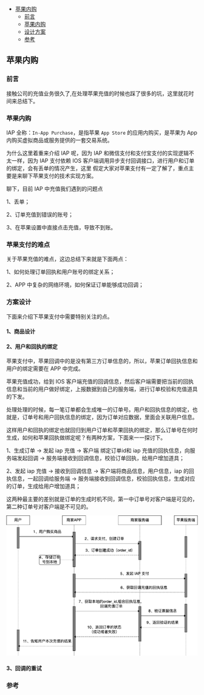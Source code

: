 <!-- START doctoc generated TOC please keep comment here to allow auto update -->
<!-- DON'T EDIT THIS SECTION, INSTEAD RE-RUN doctoc TO UPDATE -->

- [苹果内购](#%E8%8B%B9%E6%9E%9C%E5%86%85%E8%B4%AD)
  - [前言](#%E5%89%8D%E8%A8%80)
  - [苹果内购](#%E8%8B%B9%E6%9E%9C%E5%86%85%E8%B4%AD-1)
  - [设计方案](#%E8%AE%BE%E8%AE%A1%E6%96%B9%E6%A1%88)
  - [参考](#%E5%8F%82%E8%80%83)

<!-- END doctoc generated TOC please keep comment here to allow auto update -->

## 苹果内购

### 前言

接触公司的充值业务很久了,在处理苹果充值的时候也踩了很多的坑，这里就花时间来总结下。

### 苹果内购

IAP 全称：`In-App Purchase`，是指苹果 `App Store` 的应用内购买，是苹果为 App 内购买虚拟商品或服务提供的一套交易系统。

为什么这里着重来介绍 IAP 呢，因为 IAP 和微信支付和支付宝支付的实现逻辑不太一样，因为 IAP 支付依赖 IOS 客户端调用异步支付回调接口，进行用户和订单的绑定，会有丢单的情况产生，这里
假定大家对苹果支付有一定了解了，重点主要是来聊下苹果支付的技术实现方案。

聊下，目前 IAP 中充值我们遇到的问题点

1、丢单；

2、订单充值到错误的账号；

3、在苹果设置中直接点击充值，导致不到账。

### 苹果支付的难点  

关于苹果充值的难点，这边总结下来就是下面两点：   

1、如何处理订单回执和用户账号的绑定关系；   

2、APP 中复杂的网络环境，如何保证订单能够成功回调；

### 方案设计

下面来介绍下苹果支付中需要特别关注的点。  

#### 1、商品设计

#### 2、用户和回执的绑定

苹果支付中，苹果回调中的是没有第三方订单信息的，所以，苹果订单回执信息和用户的绑定需要在 APP 中完成。  

苹果充值成功，给到 IOS 客户端充值的回调信息，然后客户端需要把当前的回执信息和当前的用户做好绑定，上报数据到自己的服务端，进行订单校验和充值道具的下发。     

处理处理的时候，每一笔订单都会生成唯一的订单号。用户和回执信息的绑定，也就是，订单号和用户回执信息的绑定，因为订单对应数据，里面会关联用户信息。  

这样用户和回执的绑定也就回归到用户订单和苹果回执的绑定，那么订单号在何时生成，如何和苹果回执做绑定呢？有两种方案，下面来一一探讨下。   

1、生成订单 -> 发起 iap 充值 -> 客户端 绑定订单id和 iap 充值的回执信息，向服务端发起回调 -> 服务端接收到回调信息，校验订单回执，给用户增加道具；  

2、发起 iap 充值 -> 接收到回调信息 -> 客户端将商品信息，用户信息，iap 的回执信息，一起回调给服务端 -> 服务端接收到回调信息，校验回执信息，生成对应的订单，生成给用户增加道具；   

这两种最主要的差别就是订单的生成时机不同，第一中订单号对客户端是可见的，第二种订单号对客户端是不可见的。    

<img src="/img/business/apple-iap-order-before.png"  alt="iap" />    








#### 3、回调的重试







### 参考


